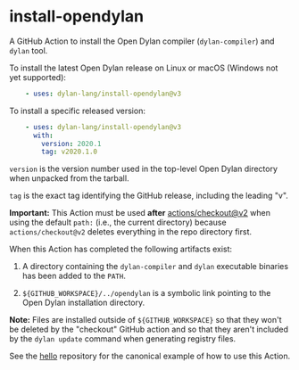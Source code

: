# install-opendylan

A GitHub Action to install the Open Dylan compiler (`dylan-compiler`) and
`dylan` tool.

To install the latest Open Dylan release on Linux or macOS (Windows not yet
supported):

```yaml
    - uses: dylan-lang/install-opendylan@v3
```

To install a specific released version:

```yaml
    - uses: dylan-lang/install-opendylan@v3
      with:
        version: 2020.1
        tag: v2020.1.0
```

`version` is the version number used in the top-level Open Dylan directory when
unpacked from the tarball.

`tag` is the exact tag identifying the GitHub release, including the leading
"v".

**Important:** This Action must be used **after**
[actions/checkout@v2](https://github.com/actions/checkout) when using the
default `path:` (i.e., the current directory) because `actions/checkout@v2`
deletes everything in the repo directory first.

When this Action has completed the following artifacts exist:

1.  A directory containing the `dylan-compiler` and `dylan` executable binaries
    has been added to the `PATH`.

3.  `${GITHUB_WORKSPACE}/../opendylan` is a symbolic link pointing to the Open
    Dylan installation directory.

**Note:** Files are installed outside of `${GITHUB_WORKSPACE}` so that they
won't be deleted by the "checkout" GitHub action and so that they aren't
included by the `dylan update` command when generating registry files.

See the [hello](https://github.com/cgay/hello) repository for the canonical
example of how to use this Action.
